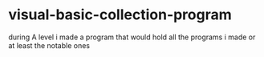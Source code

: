 # visual-basic-collection-program
during A level i made a program that would hold all the programs i made or at least the notable ones
